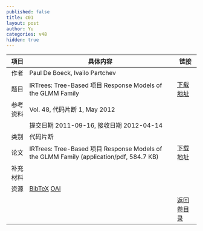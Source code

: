 ```yaml
---
published: false
title: c01
layout: post
author: Yu
categories: v48
hidden: true
---
```


| 项目 | 具体内容 | 链接 |
|---:|---|---|
| 作者 | Paul De Boeck, Ivailo Partchev| |
| 题目 |IRTrees: Tree-Based 项目 Response Models of the GLMM Family | [下载地址](http://www.jstatsoft.org/v48/c01/paper) |
| 参考资料 |Vol. 48, 代码片断 1, May 2012 | |
| | 提交日期 2011-09-16, 接收日期 2012-04-14| | 
| 类别 | 代码片断| |
| 论文 | IRTrees: Tree-Based 项目 Response Models of the GLMM Family  (application/pdf, 584.7 KB)| [下载地址](http://www.jstatsoft.org/v48/c01/paper) |
| 补充材料 | | |
| 资源 | [BibTeX](http://www.jstatsoft.org/v48/c01/bibtex) [OAI](http://www.jstatsoft.org/oai?verb=GetRecord&identifier=oai.jstatsoft/v48/c01&prefix=oai_dc)| |
| |  | [返回卷目录]({{site.baseurl}}/volume/v48.html) |